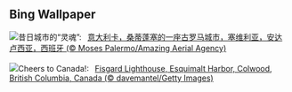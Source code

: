 ## Bing Wallpaper
![](https://www.bing.com/th?id=OHR.ItalicaRuins_ZH-CN5932138207_UHD.jpg&w=1000)昔日城市的“灵魂”:&nbsp;&ensp;[意大利卡，桑蒂蓬塞的一座古罗马城市，塞维利亚，安达卢西亚，西班牙 (© Moses Palermo/Amazing Aerial Agency)](https://www.bing.com/th?id=OHR.ItalicaRuins_ZH-CN5932138207_UHD.jpg)
<br><br/>
![](https://www.bing.com/th?id=OHR.FisgardLighthouse_EN-US3880792118_UHD.jpg&w=1000)Cheers to Canada!:&nbsp;&ensp;[Fisgard Lighthouse, Esquimalt Harbor, Colwood, British Columbia, Canada (© davemantel/Getty Images)](https://www.bing.com/th?id=OHR.FisgardLighthouse_EN-US3880792118_UHD.jpg)
<br><br/>
